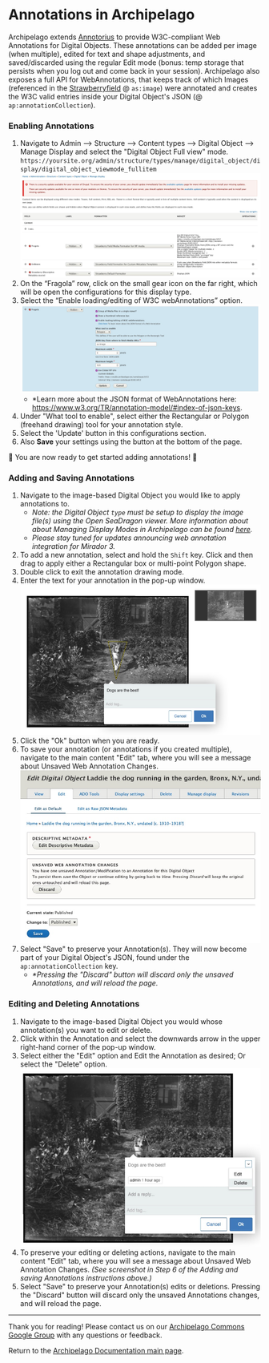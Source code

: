 # Annotations in Archipelago

Archipelago extends [Annotorius](https://github.com/recogito/annotorious) to provide W3C-compliant Web Annotations for Digital Objects. These annotations can be added per image (when multiple), edited for text and shape adjustments, and saved/discarded using the regular Edit mode (bonus: temp storage that persists when you log out and come back in your session). Archipelago also exposes a full API for WebAnnotations, that keeps track of which Images (referenced in the [Strawberryfield](../docs/strawberryfields.md) @ `as:image`) were annotated and creates the W3C valid entries inside your Digital Object's JSON (@ `ap:annotationCollection`).

### Enabling Annotations
1. Navigate to Admin --> Structure --> Content types --> Digital Object --> Manage Display and select the "Digital Object Full view" mode. `https://yoursite.org/admin/structure/types/manage/digital_object/display/digital_object_viewmode_fullitem`
	![annotations step 1](../imgs/annotations_step1.jpg)
2. On the “Fragola” row, click on the small gear icon on the far right, which will be open the configurations for this display type. 
3. Select the “Enable loading/editing of W3C webAnnotations” option. 	
	![annotations step 2](../imgs/annotations_step2.jpg)
   - *Learn more about the JSON format of WebAnnotations here: https://www.w3.org/TR/annotation-model/#index-of-json-keys.
3. Under "What tool to enable", select either the Rectangular or Polygon (freehand drawing) tool for your annotation style.
4. Select the 'Update' button in this configurations section.
5. Also **Save** your settings using the button at the bottom of the page.

:tada: You are now ready to get started adding annotations! :tada:

### Adding and Saving Annotations
1. Navigate to the image-based Digital Object you would like to apply annotations to.
	- _Note: the Digital Object `type` must be setup to display the image file(s) using the Open SeaDragon viewer. More information about about Managing Display Modes in Archipelago can be found [here](../docs/webformsasinput.md#manage-display)._ 
	- _Please stay tuned for updates announcing web annotation integration for Mirador 3._
3. To add a new annotation, select and hold the `Shift` key. Click and then drag to apply either a Rectangular box or multi-point Polygon shape.
4. Double click to exit the annotation drawing mode.
5. Enter the text for your annotation in the pop-up window.
	![annotations edit](../imgs/annotations_edit.jpg)
5. Click the "Ok" button when you are ready.
6. To save your annotation (or annotations if you created multiple), navigate to the main content "Edit" tab, where you will see a message about Unsaved Web Annotation Changes.
	![annotations edit delete save](../imgs/annotations_edit_delete_save.jpg)
7. Select "Save" to preserve your Annotation(s). They will now become part of your Digital Object's JSON, found under the `ap:annotationCollection` key.
	- _*Pressing the "Discard" button will discard only the unsaved Annotations, and will reload the page._

### Editing and Deleting Annotations
1. Navigate to the image-based Digital Object you would whose annotation(s) you want to edit or delete.
2. Click within the Annotation and select the downwards arrow in the upper right-hand corner of the pop-up window.
3. Select either the "Edit" option and Edit the Annotation as desired; Or select the "Delete" option.
	![annotations edit delete](../imgs/annotations_edit_delete.jpg)
4. To preserve your editing or deleting actions, navigate to the main content "Edit" tab, where you will see a message about Unsaved Web Annotation Changes. _(See screenshot in Step 6 of the Adding and saving Annotations instructions above.)_
5. Select "Save" to preserve your Annotation(s) edits or deletions. Pressing the "Discard" button will discard only the unsaved Annotations changes, and will reload the page.
	
---

Thank you for reading! Please contact us on our [Archipelago Commons Google Group](https://groups.google.com/forum/#!forum/archipelago-commons) with any questions or feedback.

Return to the [Archipelago Documentation main page](../README.md).
